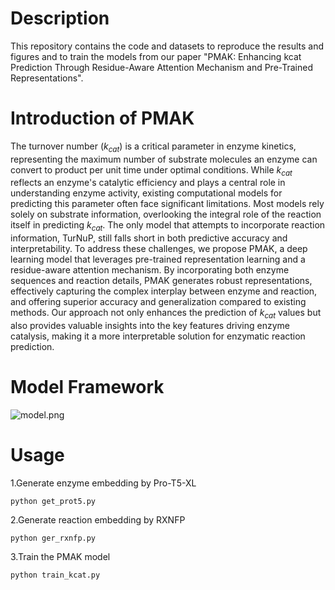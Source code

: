 # Description
This repository contains the code and datasets to reproduce the results and figures and to train the models from our paper "PMAK: Enhancing kcat Prediction Through Residue-Aware Attention Mechanism and Pre-Trained Representations".
# Introduction of PMAK
The turnover number ($k_{cat}$) is a critical parameter in enzyme kinetics, representing the maximum number of substrate molecules an enzyme can convert to product per unit time under optimal conditions. While $k_{cat}$ reflects an enzyme's catalytic efficiency and plays a central role in understanding enzyme activity, existing computational models for predicting this parameter often face significant limitations. Most models rely solely on substrate information, overlooking the integral role of the reaction itself in predicting $k_{cat}$. The only model that attempts to incorporate reaction information, TurNuP, still falls short in both predictive accuracy and interpretability. To address these challenges, we propose PMAK, a deep learning model that leverages pre-trained representation learning and a residue-aware attention mechanism. By incorporating both enzyme sequences and reaction details, PMAK generates robust representations, effectively capturing the complex interplay between enzyme and reaction, and offering superior accuracy and generalization compared to existing methods. Our approach not only enhances the prediction of $k_{cat}$ values but also provides valuable insights into the key features driving enzyme catalysis, making it a more interpretable solution for enzymatic reaction prediction.
# Model Framework
![model.png](./images/model.png)

# Usage
1.Generate enzyme embedding by Pro-T5-XL

``python get_prot5.py``

2.Generate reaction embedding by RXNFP

```python ger_rxnfp.py```

3.Train the PMAK model

```python train_kcat.py```